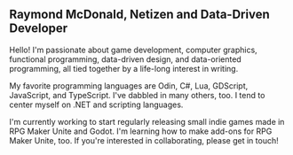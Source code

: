 ## Raymond McDonald, Netizen and Data-Driven Developer

Hello! I'm passionate about game development, computer graphics, functional programming, data-driven design, and data-oriented programming, all tied together by a life-long interest in writing.

My favorite programming languages are Odin, C#, Lua, GDScript, JavaScript, and TypeScript. I've dabbled in many others, too. I tend to center myself on .NET and scripting languages.

I'm currently working to start regularly releasing small indie games made in RPG Maker Unite and Godot. I'm learning how to make add-ons for RPG Maker Unite, too. If you're interested in collaborating, please get in touch!

<!--
**raymondmcdonaldnet/raymondmcdonaldnet** is a ✨ _special_ ✨ repository because its `README.md` (this file) appears on your GitHub profile.

Here are some ideas to get you started:

- 🔭 I’m currently working on ...
- 🌱 I’m currently learning ...
- 👯 I’m looking to collaborate on ...
- 🤔 I’m looking for help with ...
- 💬 Ask me about ...
- 📫 How to reach me: ...
- ⚡ Fun fact: ...
-->
